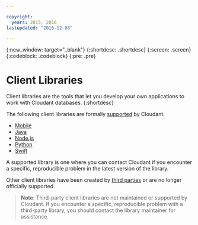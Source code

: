 ```yaml
---

copyright:
  years: 2015, 2016
lastupdated: "2016-12-08"

---
```


{:new_window: target="_blank"}
{:shortdesc: .shortdesc}
{:screen: .screen}
{:codeblock: .codeblock}
{:pre: .pre}

# Client Libraries

Client libraries are the tools that let you develop your own applications
to work with Cloudant databases.
{:shortdesc}

The following client libraries are formally [supported](/docs/libraries/supported.html) by Cloudant.

-	[Mobile](/docs/libraries/supported.html#mobile)
-	[Java](/docs/libraries/supported.html#java)
-	[Node.js](/docs/libraries/supported.html#node-js)
-	[Python](/docs/libraries/supported.html#python)
-	[Swift](/docs/libraries/supported.html#swift)

A supported library is one where you can contact Cloudant if you encounter a specific,
reproducible problem in the latest version of the library.

Other client libraries have been created by
[third parties](/docs/libraries/thirdparty.html#third-party-client-libraries) or are no longer officially supported.

>   **Note**: Third-party client libraries are not maintained or supported by Cloudant.
    If you encounter a specific,
    reproducible problem with a third-party library,
    you should contact the library maintainer for assistance.
